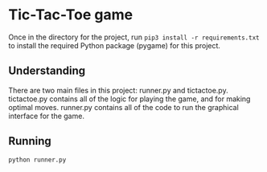# Tic-Tac-Toe game

Once in the directory for the project, run `pip3 install -r requirements.txt` to install the required Python package (pygame) for this project.


## Understanding
There are two main files in this project: runner.py and tictactoe.py. tictactoe.py contains all of the logic for playing the game, and for making optimal moves. runner.py contains all of the code to run the graphical interface for the game. 

## Running
```
python runner.py 
```
